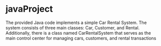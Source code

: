 # javaProject
The provided Java code implements a simple Car Rental System. The system consists of three main classes: Car, Customer, and Rental. Additionally, there is a class named CarRentalSystem that serves as the main control center for managing cars, customers, and rental transactions
